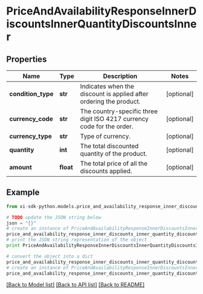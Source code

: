 # PriceAndAvailabilityResponseInnerDiscountsInnerQuantityDiscountsInner


## Properties

Name | Type | Description | Notes
------------ | ------------- | ------------- | -------------
**condition_type** | **str** | Indicates when the discount is applied after ordering the product. | [optional] 
**currency_code** | **str** | The country-specific three digit ISO 4217 currency code for the order. | [optional] 
**currency_type** | **str** | Type of currency. | [optional] 
**quantity** | **int** | The total discounted quantity of the product. | [optional] 
**amount** | **float** | The total price of all the discounts applied. | [optional] 

## Example

```python
from xi-sdk-python.models.price_and_availability_response_inner_discounts_inner_quantity_discounts_inner import PriceAndAvailabilityResponseInnerDiscountsInnerQuantityDiscountsInner

# TODO update the JSON string below
json = "{}"
# create an instance of PriceAndAvailabilityResponseInnerDiscountsInnerQuantityDiscountsInner from a JSON string
price_and_availability_response_inner_discounts_inner_quantity_discounts_inner_instance = PriceAndAvailabilityResponseInnerDiscountsInnerQuantityDiscountsInner.from_json(json)
# print the JSON string representation of the object
print PriceAndAvailabilityResponseInnerDiscountsInnerQuantityDiscountsInner.to_json()

# convert the object into a dict
price_and_availability_response_inner_discounts_inner_quantity_discounts_inner_dict = price_and_availability_response_inner_discounts_inner_quantity_discounts_inner_instance.to_dict()
# create an instance of PriceAndAvailabilityResponseInnerDiscountsInnerQuantityDiscountsInner from a dict
price_and_availability_response_inner_discounts_inner_quantity_discounts_inner_form_dict = price_and_availability_response_inner_discounts_inner_quantity_discounts_inner.from_dict(price_and_availability_response_inner_discounts_inner_quantity_discounts_inner_dict)
```
[[Back to Model list]](../README.md#documentation-for-models) [[Back to API list]](../README.md#documentation-for-api-endpoints) [[Back to README]](../README.md)


